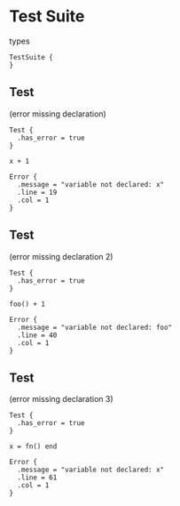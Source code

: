 # Test Suite
types

```cent
TestSuite {
}
```

## Test
(error missing declaration)

```cent
Test {
  .has_error = true
}
```

```akela
x + 1
```

```cent
Error {
  .message = "variable not declared: x"
  .line = 19
  .col = 1
}
```

## Test
(error missing declaration 2)

```cent
Test {
  .has_error = true
}
```

```akela
foo() + 1
```

```cent
Error {
  .message = "variable not declared: foo"
  .line = 40
  .col = 1
}
```

## Test
(error missing declaration 3)

```cent
Test {
  .has_error = true
}
```

```akela
x = fn() end
```

```cent
Error {
  .message = "variable not declared: x"
  .line = 61
  .col = 1
}
```